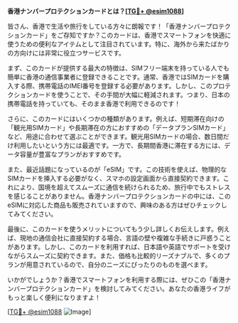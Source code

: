 **香港ナンバープロテクションカードとは？[[TG💪+ @esim1088](https://t.me/s/esim1088)]**

皆さん、香港で生活や旅行をしている方々に朗報です！「香港ナンバープロテクションカード」をご存知ですか？このカードは、香港でスマートフォンを快適に使うための便利なアイテムとして注目されています。特に、海外から来たばかりの方向けには非常に役立つサービスです。

まず、このカードが提供する最大の特徴は、SIMフリー端末を持っている人でも簡単に香港の通信事業者に登録できることです。通常、香港ではSIMカードを購入する際、携帯電話のIMEI番号を登録する必要があります。しかし、このプロテクションカードを使うことで、その手間が大幅に軽減されます。つまり、日本の携帯電話を持っていても、そのまま香港で利用できるのです！

さらに、このカードにはいくつかの種類があります。例えば、短期滞在向けの「観光用SIMカード」や長期滞在の方におすすめの「データプランSIMカード」など、用途に合わせて選ぶことができます。観光用SIMカードの場合、数日間だけ利用したいという方には最適です。一方で、長期間香港に滞在する方には、データ容量が豊富なプランがおすすめです。

また、最近話題になっているのが「eSIM」です。この技術を使えば、物理的なSIMカードを挿入する必要がなく、スマホの設定画面から直接契約できます。これにより、国境を超えてスムーズに通信を続けられるため、旅行中でもストレスを感じることがありません。香港ナンバープロテクションカードの中には、このeSIMに対応した商品も販売されていますので、興味のある方はぜひチェックしてみてください。

最後に、このカードを使うメリットについてもう少し詳しくお伝えします。例えば、現地の通信会社に直接契約する場合、言語の壁や複雑な手続きに戸惑うことがあります。しかし、このカードを利用すれば、日本語や英語でサポートを受けながらスムーズに契約できます。また、価格も比較的リーズナブルで、多くのプランが用意されているので、自分のニーズにぴったりのものを選べます。

いかがでしょうか？香港でスマートフォンを利用する際には、ぜひこの「香港ナンバープロテクションカード」を検討してみてください。あなたの香港ライフがもっと楽しく便利になりますよ！

[[TG💪+ @esim1088](https://t.me/s/esim1088) ![Image](https://i.postimg.cc/Y0z9fWf4/image.png)]